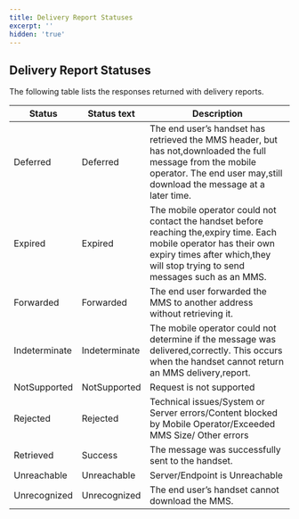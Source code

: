 ```yaml
---
title: Delivery Report Statuses
excerpt: ''
hidden: 'true'
---
```

## Delivery Report Statuses

The following table lists the responses returned with delivery reports.

|       Status        |     Status text            |          Description                                                                                                                                                                                             |
| ------------- | --------------- | ----------------------------------------------------------------------------------------------------------------------------------------------------------------------------------------------------- |
| Deferred      | Deferred        | The end user’s handset has retrieved the MMS header, but has not,downloaded the full message from the mobile operator. The end user may,still download the message at a later time.                   |
| Expired       | Expired         | The mobile operator could not contact the handset before reaching the,expiry time. Each mobile operator has their own expiry times after which,they will stop trying to send messages such as an MMS. |
| Forwarded     | Forwarded       | The end user forwarded the MMS to another address without retrieving it.                                                                                                                              |
| Indeterminate | Indeterminate   | The mobile operator could not determine if the message was delivered,correctly. This occurs when the handset cannot return an MMS delivery,report.                                                    |
| NotSupported  | NotSupported    | Request is not supported                                                                                                                                                                              |
| Rejected      | Rejected        | Technical issues/System or Server errors/Content blocked by Mobile Operator/Exceeded MMS Size/ Other errors                                                                                           |
| Retrieved     | Success         | The message was successfully sent to the handset.                                                                                                                                                     |
| Unreachable   | Unreachable     | Server/Endpoint is Unreachable                                                                                                                                                                        |
| Unrecognized  | Unrecognized    | The end user’s handset cannot download the MMS.                                                                                                                                                       |
